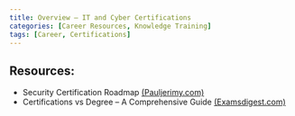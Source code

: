 ```yaml
---
title: Overview – IT and Cyber Certifications
categories: [Career Resources, Knowledge Training]
tags: [Career, Certifications]
---
```


## Resources:

- Security Certification Roadmap [(Pauljerimy.com)](https://pauljerimy.com/security-certification-roadmap/)
- Certifications vs Degree – A Comprehensive Guide [(Examsdigest.com)](https://examsdigest.com/choosing-your-path-in-it-certifications-vs-degree-a-comprehensive-guide/)

